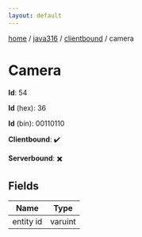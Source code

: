 ```yaml
---
layout: default
---
```


[home](/)  /  [java316](/protocol/java316)  /  [clientbound](/protocol/java316/clientbound)  /  camera

# Camera

**Id**: 54

**Id** (hex): 36

**Id** (bin): 00110110

**Clientbound**: ✔️

**Serverbound**: ✖️

## Fields

Name | Type
---|---
entity id | varuint

